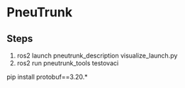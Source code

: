 # PneuTrunk

## Steps
1. ros2 launch pneutrunk_description visualize_launch.py 
2. ros2 run pneutrunk_tools testovaci


pip install protobuf==3.20.*